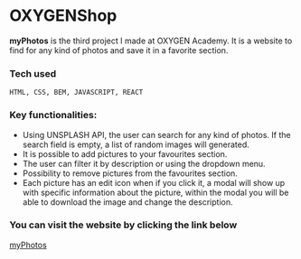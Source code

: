 # OXYGENShop
**myPhotos** is the third project I made at OXYGEN Academy. It is a website to find for any kind of photos and save it in a favorite section. 

### Tech used
`HTML, CSS, BEM, JAVASCRIPT, REACT`

### Key functionalities:
- Using UNSPLASH API, the user can search for any kind of photos. If the search field is empty, a list of random images will generated.
- It is possible to add pictures to your favourites section.
- The user can filter it by description or using the dropdown menu.
- Possibility to remove pictures from the favourites section.
- Each picture has an edit icon when if you click it, a modal will show up with specific information about the picture, within the modal you will be able to download the image and change the description.


### You can visit the website by clicking the link below
[myPhotos](https://gasparsio.github.io/OxygenShop/)
